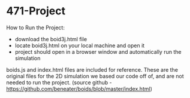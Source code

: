# 471-Project

How to Run the Project:
- download the boid3j.html file
- locate boid3j.html on your local machine and open it
- project should open in a browser window and automatically run the simulation

boids.js and index.html files are included for reference. These are the original files for the 2D simulation we based our code off of, and are not needed to run the project. (source github - https://github.com/beneater/boids/blob/master/index.html)

